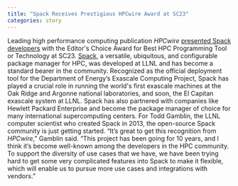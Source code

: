 ```yaml
---
title: "Spack Receives Prestigious HPCwire Award at SC23"
categories: story
---
```


Leading high performance computing publication *HPCwire* [presented Spack developers](https://www.llnl.gov/article/50626/spack-receives-prestigious-hpcwire-award-sc23) with the Editor's Choice Award for Best HPC Programming Tool or Technology at SC23. [Spack](https://spack.io), a versatile, ubiquitous, and configurable package manager for HPC, was developed at LLNL and has become a standard bearer in the community. Recognized as the official deployment tool for the Department of Energy’s Exascale Computing Project, Spack has played a crucial role in running the world's first exascale machines at the Oak Ridge and Argonne national laboratories, and soon, the El Capitan exascale system at LLNL. Spack has also partnered with companies like Hewlett Packard Enterprise and become the package manager of choice for many international supercomputing centers. For Todd Gamblin, the LLNL computer scientist who created Spack in 2013, the open-source Spack community is just getting started. “It’s great to get this recognition from *HPCwire*,” Gamblin said. “This project has been going for 10 years, and I think it’s become well-known among the developers in the HPC community. To support the diversity of use cases that we have, we have been trying hard to get some very complicated features into Spack to make it flexible, which will enable us to pursue more use cases and integrations with vendors.”
